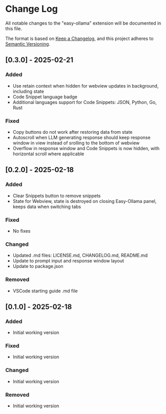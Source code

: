 # Change Log

All notable changes to the "easy-ollama" extension will be documented in this file.

The format is based on [Keep a Changelog](https://keepachangelog.com/en/1.1.0/),
and this project adheres to [Semantic Versioning](https://semver.org/spec/v2.0.0.html).

## [0.3.0] - 2025-02-21

### Added

- Use retain context when hidden for webview updates in background, including state
- Code Snippet language badge
- Additional languages support for Code Snippets: JSON, Python, Go, Rust

### Fixed

- Copy buttons do not work after restoring data from state
- Autoscroll when LLM generating response should keep response window in view instead of srolling to the bottom of webview
- Overflow in response window and Code Snippets is now hidden, with horizontal scroll where applicable

## [0.2.0] - 2025-02-18

### Added

- Clear Snippets button to remove snippets
- State for Webview, state is destroyed on closing Easy-Ollama panel, keeps data when switching tabs

### Fixed

- No fixes

### Changed

- Updated .md files: LICENSE.md, CHANGELOG.md, README.md
- Update to prompt input and response window layout
- Update to package.json

### Removed

- VSCode starting guide .md file

## [0.1.0] - 2025-02-18

### Added

- Initial working version

### Fixed

- Initial working version

### Changed

- Initial working version

### Removed

- Initial working version